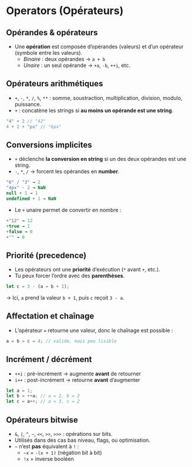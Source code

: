 # Operators (Opérateurs)

## Opérandes & opérateurs

- Une **opération** est composée d’opérandes (valeurs) et d’un opérateur (symbole entre les valeurs).
  - *Binaire* : deux opérandes → `a + b`
  - *Unaire* : un seul opérande → `+a`, `-b`, `++i`, etc.

## Opérateurs arithmétiques

- `+`, `-`, `*`, `/`, `%`, `**` : somme, soustraction, multiplication, division, modulo, puissance.
- `+` : concatène les strings si **au moins un opérande est une string**.

```js
"4" + 2 // "42"
4 + 2 + "px" // "6px"
```

## Conversions implicites

- `+` déclenche **la conversion en string** si un des deux opérandes est une string.
- `-`, `*`, `/` → forcent les opérandes en **number**.

```js
"6" / "3" → 2
"4px" - 2 → NaN
null + 1 → 1
undefined + 1 → NaN
```

- Le `+` unaire permet de convertir en nombre :
```js
+"12" → 12
+true → 1
+false → 0
+"" → 0
```

## Priorité (precedence)

- Les opérateurs ont une **priorité** d’exécution (`*` avant `+`, etc.).
- Tu peux forcer l’ordre avec des **parenthèses**.

```js
let c = 3 - (a = b + 1);
```

→ Ici, `a` prend la valeur `b + 1`, puis `c` reçoit `3 - a`.

## Affectation et chaînage

- L’opérateur `=` retourne une valeur, donc le chaînage est possible :
```js
a = b = c = 4; // valide, mais peu lisible
```

## Incrément / décrément

- `++i` : pré-incrément → augmente **avant** de retourner
- `i++` : post-incrément → retourne **avant** d’augmenter

```js
let a = 1;
let b = ++a; // a = 2, b = 2
let c = a++; // a = 3, c = 2
```

## Opérateurs bitwise

- `&`, `|`, `^`, `~`, `<<`, `>>`, `>>>` : opérations sur bits.
- Utilisés dans des cas bas niveau, flags, ou optimisation.
- `~` n’est **pas** équivalent à `!` :
  - `~x` = `-(x + 1)` (négation bit à bit)
  - `!x` = inverse booléen
